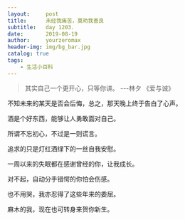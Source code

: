 ```yaml
---
layout:     post
title:      未经我痛苦，莫劝我善良
subtitle:   day 1203.
date:       2019-08-19
author:     yourzeromax
header-img: img/bg_bar.jpg
catalog: true
tags:
    - 生活小百科
---
```


> 其实自己一个更开心，只等你讲。      ---林夕 《爱与诚》

不知未来的某天是否会后悔，总之，那天晚上终于告白了心声。  

酒是个好东西，能够让人勇敢面对自己。

所谓不忘初心，不过是一则谎言。

追求的只是灯红酒绿下的一丝自我安慰。

一周以来的失眠都在感谢曾经的你，让我成长。

对不起，自动分手错愕的你怕会伤感。

也不用哭，我亦忍得了这些年来的委屈。

麻木的我，现在也可转身来贺你新生。


